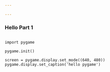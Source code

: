 ```yaml
---

---
```


### Hello Part 1

~~~

import pygame

pygame.init()

screen = pygame.display.set_mode((640, 480)) 
pygame.display.set_caption('hello pygame')

~~~
